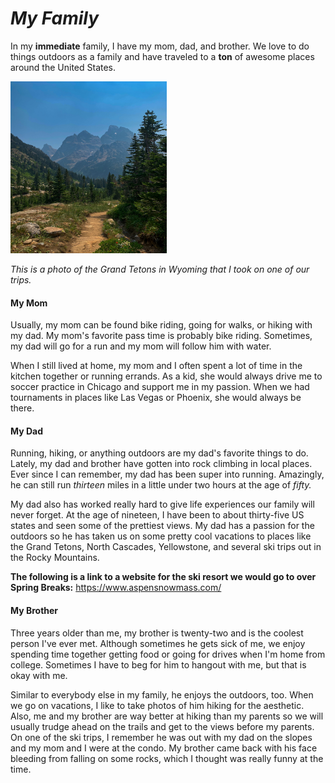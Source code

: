# *My Family*

In my **immediate** family, I have my mom, dad, and brother. We love to do things outdoors as a family and have traveled to a **ton** of awesome places around the United States. 

<img src="IMG_7933.jpg" width="250" height="275" /> 

*This is a photo of the Grand Tetons in Wyoming that I took on one of our trips.*
#### My Mom
Usually, my mom can be found bike riding, going for walks, or hiking with my dad. My mom's favorite pass time is probably bike riding. Sometimes, my dad will go for a run and my mom will follow him with water. 

When I still lived at home, my mom and I often spent a lot of time in the kitchen together or running errands. As a kid, she would always drive me to soccer practice in Chicago and support me in my passion. When we had tournaments in places like Las Vegas or Phoenix, she would always be there.

#### My Dad
Running, hiking, or anything outdoors are my dad's favorite things to do. Lately, my dad and brother have gotten into rock climbing in local places. Ever since I can remember, my dad has been super into running. Amazingly, he can still run *thirteen* miles in a little under two hours at the age of *fifty.* 

My dad also has worked really hard to give life experiences our family will never forget. At the age of nineteen, I have been to about thirty-five US states and seen some of the prettiest views. My dad has a passion for the outdoors so he has taken us on some pretty cool vacations to places like the Grand Tetons, North Cascades, Yellowstone, and several ski trips out in the Rocky Mountains. 

**The following is a link to a website for the ski resort we would go to over Spring Breaks:**
<https://www.aspensnowmass.com/>

#### My Brother
Three years older than me, my brother is twenty-two and is the coolest person I've ever met. Although sometimes he gets sick of me, we enjoy spending time together getting food or going for drives when I'm home from college. Sometimes I have to beg for him to hangout with me, but that is okay with me.

Similar to everybody else in my family, he enjoys the outdoors, too. When we go on vacations, I like to take photos of him hiking for the aesthetic. Also, me and my brother are way better at hiking than my parents so we will usually trudge ahead on the trails and get to the views before my parents. On one of the ski trips, I remember he was out with my dad on the slopes and my mom and I were at the condo. My brother came back with his face bleeding from falling on some rocks, which I thought was really funny at the time. 